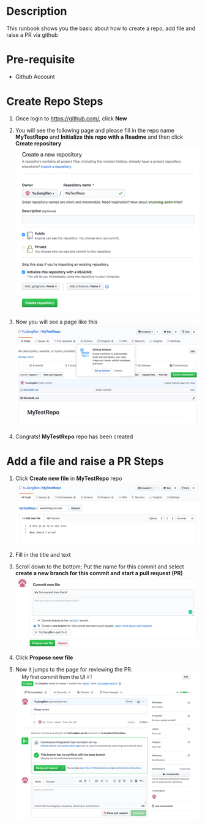 # Description
This runbook shows you the basic about how to create a repo, add file and raise a PR via github

# Pre-requisite
* Github Account

# Create Repo Steps
1. Once login to https://github.com/, click __New__

2. You will see the following page and please fill in the repo name __MyTestRepo__ and __Initialize this repo with a Readme__ and then click __Create repository__
![Alt text](images/github_create_repo_1.png?raw=true)

3. Now you will see a page like this
![Alt text](images/github_create_repo_2.png?raw=true)

4. Congrats! __MyTestRepo__ repo has been created

# Add a file and raise a PR Steps
1. Click __Create new file__ in __MyTestRepo__ repo
![Alt text](images/github_add_file_1.png?raw=true)

2. Fill in the title and text

3. Scroll down to the bottom; Put the name for this commit and select
__create a new branch for this commit and start a pull request (PR)__
![Alt text](images/github_add_file_2.png?raw=true)

4. Click __Propose new file__

5. Now it jumps to the page for reviewing the PR.
![Alt text](images/github_review_pr_1.png?raw=true)